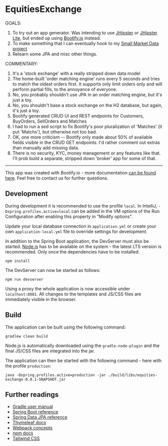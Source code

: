# EquitiesExchange

GOALS:
1) To try out an app generator. Was intending to use [JHipster](https://www.jhipster.tech/) or [JHipster Lite](https://www.jhipster.tech/jhipster-lite/), but ended up using [Bootify.io](https://bootify.io) instead.
2) To make something that I can eventually hook to my [Small Market Data project](https://github.com/mring33621/small-market-data-unaut)
3) Relearn some JPA and misc other things.

COMMENTARY:
1) It's a 'stock exchange' with a really stripped down data model
2) The home-built 'order matching engine' runs every 5 seconds and tries to match the oldest orders first. It supports only limit orders only and will perform partial fills, to the annoyance of everyone.
3) No, you probably shouldn't use JPA in an order matching engine, but it's just a toy.
4) No, you shouldn't base a stock exchange on the H2 database, but again, it's just a toy.
5) Bootify generated CRUD UI and REST endpoints for Customers, BuyOrders, SellOrders and Matches
6) I had to run a sed script to fix Bootify's poor pluralization of 'Matches' (it put 'Matchs'), but otherwise not too bad.
7) OK, one more criticism -- Bootify only made about 50% of available fields visible in the CRUD GET endpoints. I'd rather comment out extras than manually add missing data.
8) There is no security, KYC, money management or any features like that. I'll prob build a separate, stripped down 'broker' app for some of that.

----

This app was created with Bootify.io - more documentation [can be found here](https://bootify.io/docs/). Feel free to contact us for further questions.

## Development

During development it is recommended to use the profile `local`. In IntelliJ, `-Dspring.profiles.active=local` can be added in the VM options of the Run Configuration after enabling this property in "Modify options".

Update your local database connection in `application.yml` or create your own `application-local.yml` file to override settings for development.

In addition to the Spring Boot application, the DevServer must also be started. [Node.js](https://nodejs.org/) has to be available on the system - the latest LTS version is recommended. Only once the dependencies have to be installed:

```
npm install
```

The DevServer can now be started as follows:

```
npm run devserver
```

Using a proxy the whole application is now accessible under `localhost:8081`. All changes to the templates and JS/CSS files are immediately visible in the browser.

## Build

The application can be built using the following command:

```
gradlew clean build
```

Node.js is automatically downloaded using the `gradle-node-plugin` and the final JS/CSS files are integrated into the jar.

The application can then be started with the following command - here with the profile `production`:

```
java -Dspring.profiles.active=production -jar ./build/libs/equities-exchange-0.0.1-SNAPSHOT.jar
```

## Further readings

* [Gradle user manual](https://docs.gradle.org/)  
* [Spring Boot reference](https://docs.spring.io/spring-boot/docs/current/reference/htmlsingle/)  
* [Spring Data JPA reference](https://docs.spring.io/spring-data/jpa/docs/current/reference/html/)  
* [Thymeleaf docs](https://www.thymeleaf.org/documentation.html)  
* [Webpack concepts](https://webpack.js.org/concepts/)  
* [npm docs](https://docs.npmjs.com/)  
* [Tailwind CSS](https://tailwindcss.com/)  
